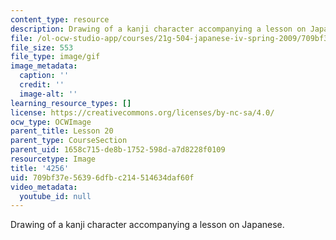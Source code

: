 ```yaml
---
content_type: resource
description: Drawing of a kanji character accompanying a lesson on Japanese.
file: /ol-ocw-studio-app/courses/21g-504-japanese-iv-spring-2009/709bf37e56396dfbc214514634daf60f_4256.gif
file_size: 553
file_type: image/gif
image_metadata:
  caption: ''
  credit: ''
  image-alt: ''
learning_resource_types: []
license: https://creativecommons.org/licenses/by-nc-sa/4.0/
ocw_type: OCWImage
parent_title: Lesson 20
parent_type: CourseSection
parent_uid: 1658c715-de8b-1752-598d-a7d8228f0109
resourcetype: Image
title: '4256'
uid: 709bf37e-5639-6dfb-c214-514634daf60f
video_metadata:
  youtube_id: null
---
```

Drawing of a kanji character accompanying a lesson on Japanese.